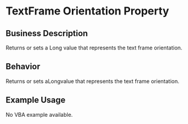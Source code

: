 # TextFrame Orientation Property

## Business Description
Returns or sets a Long value that represents the text frame orientation.

## Behavior
Returns or sets aLongvalue that represents the text frame orientation.

## Example Usage
No VBA example available.